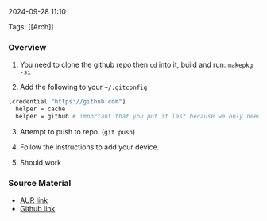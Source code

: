 
2024-09-28 11:10

Tags: [[Arch]]

### Overview
1. You need to clone the github repo then `cd` into it, build and run:
`makepkg -si`

2. Add the following to your `~/.gitconfig`
```bash
[credential "https://github.com"]
  helper = cache
  helper = github # important that you put it last because we only need to run gcg when other helpers have failed to give credentials
```

3. Attempt to push to repo. (`git push`)

4. Follow the instructions to add your device.

5. Should work

### Source Material
- [AUR link](https://aur.archlinux.org/packages/git-credential-github)
- [Github link](https://github.com/Xgames123/git-credential-github)
